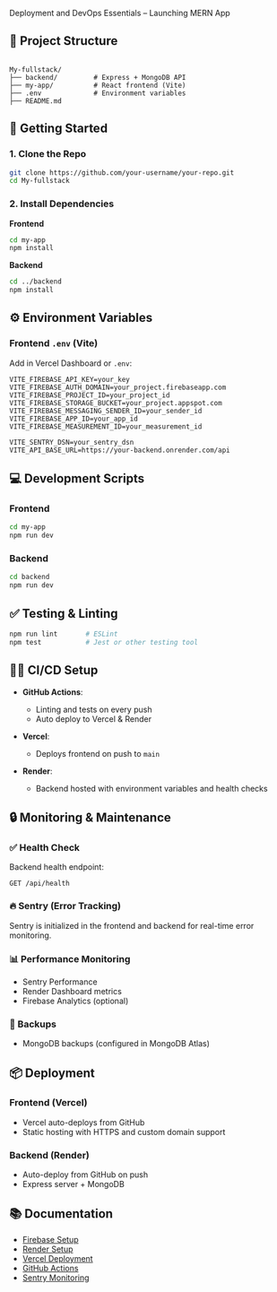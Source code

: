 Deployment and DevOps Essentials – Launching MERN App


## 📁 Project Structure

```

My-fullstack/
├── backend/         # Express + MongoDB API
├── my-app/          # React frontend (Vite)
├── .env             # Environment variables
├── README.md

````



## 🚀 Getting Started

### 1. Clone the Repo
```bash
git clone https://github.com/your-username/your-repo.git
cd My-fullstack
````

### 2. Install Dependencies

**Frontend**

```bash
cd my-app
npm install
```

**Backend**

```bash
cd ../backend
npm install
```



## ⚙️ Environment Variables

### Frontend `.env` (Vite)

Add in Vercel Dashboard or `.env`:

```env
VITE_FIREBASE_API_KEY=your_key
VITE_FIREBASE_AUTH_DOMAIN=your_project.firebaseapp.com
VITE_FIREBASE_PROJECT_ID=your_project_id
VITE_FIREBASE_STORAGE_BUCKET=your_project.appspot.com
VITE_FIREBASE_MESSAGING_SENDER_ID=your_sender_id
VITE_FIREBASE_APP_ID=your_app_id
VITE_FIREBASE_MEASUREMENT_ID=your_measurement_id

VITE_SENTRY_DSN=your_sentry_dsn
VITE_API_BASE_URL=https://your-backend.onrender.com/api
```



## 💻 Development Scripts

### Frontend

```bash
cd my-app
npm run dev
```

### Backend

```bash
cd backend
npm run dev
```



## ✅ Testing & Linting

```bash
npm run lint       # ESLint
npm test           # Jest or other testing tool
```

## 🧑‍💻 CI/CD Setup

* **GitHub Actions**:

  * Linting and tests on every push
  * Auto deploy to Vercel & Render
* **Vercel**:

  * Deploys frontend on push to `main`
* **Render**:

  * Backend hosted with environment variables and health checks



## 🔒 Monitoring & Maintenance

### ✅ Health Check

Backend health endpoint:

```
GET /api/health
```

### 🔥 Sentry (Error Tracking)

Sentry is initialized in the frontend and backend for real-time error monitoring.

### 📊 Performance Monitoring

* Sentry Performance
* Render Dashboard metrics
* Firebase Analytics (optional)

### 🔁 Backups

* MongoDB backups (configured in MongoDB Atlas)



## 📦 Deployment

### Frontend (Vercel)

* Vercel auto-deploys from GitHub
* Static hosting with HTTPS and custom domain support

### Backend (Render)

* Auto-deploy from GitHub on push
* Express server + MongoDB



## 📚 Documentation

* [Firebase Setup](https://firebase.google.com/docs)
* [Render Setup](https://render.com/docs)
* [Vercel Deployment](https://vercel.com/docs)
* [GitHub Actions](https://docs.github.com/actions)
* [Sentry Monitoring](https://docs.sentry.io)

